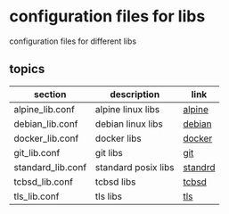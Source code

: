 <!-- omit in toc -->
# configuration files for libs

configuration files for different libs

<!-- omit in toc -->
## topics

| section | description | link |
|--- |--- |--- |
| alpine_lib.conf | alpine linux libs | [alpine](alpine_lib.conf) |
| debian_lib.conf | debian linux libs | [debian](debian_lib.conf) |
| docker_lib.conf | docker libs | [docker](docker_lib.conf) |
| git_lib.conf | git libs | [git](git_lib.conf) |
| standard_lib.conf | standard posix libs | [standrd](standard_lib.conf) |
| tcbsd_lib.conf | tcbsd libs | [tcbsd](tcbsd_lib.conf) |
| tls_lib.conf | tls libs | [tls](tls_lib.conf) |
